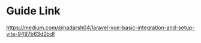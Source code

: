 # Guide Link
https://medium.com/@hadarsh04/laravel-vue-basic-integration-and-setup-vite-9497b63d2bdf
